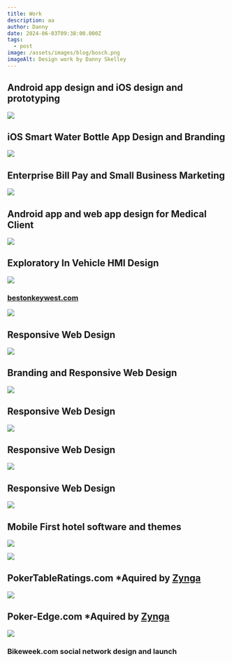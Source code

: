 ```yaml
---
title: Work
description: aa
author: Danny
date: 2024-06-03T09:38:00.000Z
tags:
  - post
image: /assets/images/blog/bosch.png
imageAlt: Design work by Danny Skelley
---
```

## Android app design and iOS design and prototyping

![](/assets/images/blog/contigo.png)

## **iOS Smart Water Bottle App Design and Branding**

![](/assets/images/blog/constellation.png)

## **Enterprise Bill Pay and Small Business Marketing**

![](/assets/images/blog/physiq.png)

## **Android app and web app design for Medical Client**

![](/assets/images/blog/exploratory.jpg)

## **Exploratory In Vehicle HMI Design**

![](/assets/images/blog/beston.jpg)

### [bestonkeywest.com](https://www.bestonkeywest.com/)

![](/assets/images/blog/oceanvue.jpg)

## **Responsive Web Design**

![](/assets/images/blog/1.jpg)

## **Branding and Responsive Web Design**

![](/assets/images/blog/2.jpg)

## **Responsive Web Design**

![](/assets/images/blog/3.jpg)

## **Responsive Web Design**

![](/assets/images/blog/estuary.png)

## **Responsive Web Design**

![](/assets/images/blog/themes.jpeg)

## **Mobile First hotel software and themes**

![](/assets/images/blog/screenshot-2024-06-03-at-9.07.34 am.png)

![](/assets/images/blog/premo_tab.gif)

## PokerTableRatings.com *Aquired by **[Zynga](https://www.zynga.com/)**

![](/assets/images/blog/launcher.png)

## Poker-Edge.com *Aquired by **[Zynga](https://www.zynga.com/)**



![](/assets/images/blog/bikeweek.jpg)

### Bikeweek.com social network design and launch
